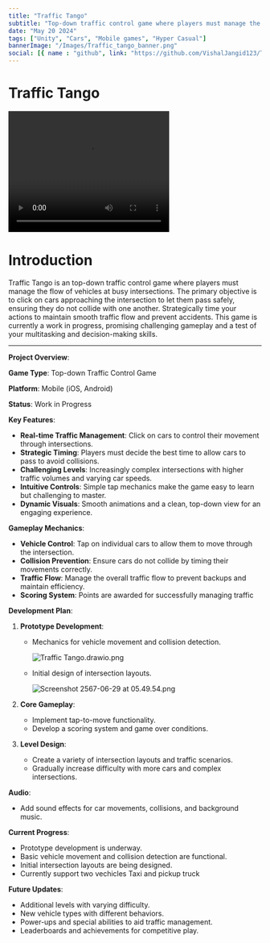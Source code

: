 ```yaml
---
title: "Traffic Tango"
subtitle: "Top-down traffic control game where players must manage the flow of vehicles at busy intersections."
date: "May 20 2024"
tags: ["Unity", "Cars", "Mobile games", "Hyper Casual"]
bannerImage: "/Images/Traffic_tango_banner.png"
social: [{ name : "github", link: "https://github.com/VishalJangid123/Traffic-Tango/"}]
---
```


# Traffic Tango


<video width="320" height="240" controls>
  <source src="/portfolio/Images/Traffic_tango_video.mov" type="video/mp4">
</video>

# Introduction

Traffic Tango is an top-down traffic control game where players must manage the flow of vehicles at busy intersections. The primary objective is to click on cars approaching the intersection to let them pass safely, ensuring they do not collide with one another. Strategically time your actions to maintain smooth traffic flow and prevent accidents. This game is currently a work in progress, promising challenging gameplay and a test of your multitasking and decision-making skills.

---

**Project Overview**:

**Game Type**: Top-down Traffic Control Game

**Platform**: Mobile (iOS, Android)

**Status**: Work in Progress

**Key Features**:

- **Real-time Traffic Management**: Click on cars to control their movement through intersections.
- **Strategic Timing**: Players must decide the best time to allow cars to pass to avoid collisions.
- **Challenging Levels**: Increasingly complex intersections with higher traffic volumes and varying car speeds.
- **Intuitive Controls**: Simple tap mechanics make the game easy to learn but challenging to master.
- **Dynamic Visuals**: Smooth animations and a clean, top-down view for an engaging experience.

**Gameplay Mechanics**:

- **Vehicle Control**: Tap on individual cars to allow them to move through the intersection.
- **Collision Prevention**: Ensure cars do not collide by timing their movements correctly.
- **Traffic Flow**: Manage the overall traffic flow to prevent backups and maintain efficiency.
- **Scoring System**: Points are awarded for successfully managing traffic

**Development Plan**:

1. **Prototype Development**:
    - Mechanics for vehicle movement and collision detection.
        
        ![Traffic Tango.drawio.png](/portfolio/Images//Traffic_Tango.drawio.png)
        
    - Initial design of intersection layouts.
        
        ![Screenshot 2567-06-29 at 05.49.54.png](/portfolio/Images//Screenshot_2567-06-29_at_05.49.54.png)
        
2. **Core Gameplay**:
    - Implement tap-to-move functionality.
    - Develop a scoring system and game over conditions.
3. **Level Design**:
    - Create a variety of intersection layouts and traffic scenarios.
    - Gradually increase difficulty with more cars and complex intersections.

**Audio**:

- Add sound effects for car movements, collisions, and background music.

**Current Progress**:

- Prototype development is underway.
- Basic vehicle movement and collision detection are functional.
- Initial intersection layouts are being designed.
- Currently support two vechicles Taxi and pickup truck

**Future Updates**:

- Additional levels with varying difficulty.
- New vehicle types with different behaviors.
- Power-ups and special abilities to aid traffic management.
- Leaderboards and achievements for competitive play.